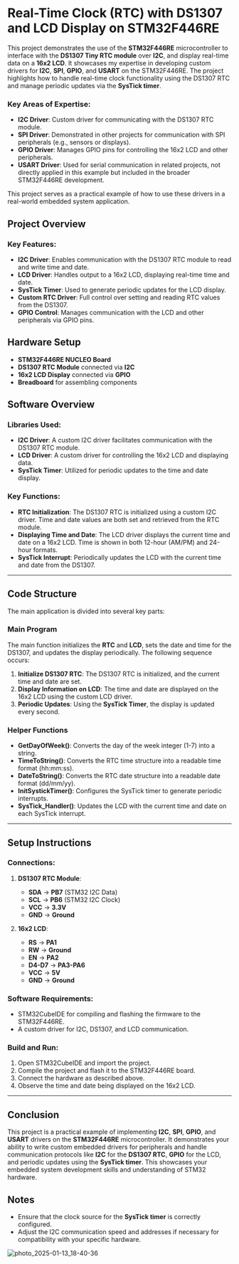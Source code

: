 # Real-Time Clock (RTC) with DS1307 and LCD Display on STM32F446RE

This project demonstrates the use of the **STM32F446RE** microcontroller to interface with the **DS1307 Tiny RTC module** over **I2C**, and display real-time data on a **16x2 LCD**. It showcases my expertise in developing custom drivers for **I2C**, **SPI**, **GPIO**, and **USART** on the STM32F446RE. The project highlights how to handle real-time clock functionality using the DS1307 RTC and manage periodic updates via the **SysTick timer**.

### Key Areas of Expertise:
- **I2C Driver**: Custom driver for communicating with the DS1307 RTC module.
- **SPI Driver**: Demonstrated in other projects for communication with SPI peripherals (e.g., sensors or displays).
- **GPIO Driver**: Manages GPIO pins for controlling the 16x2 LCD and other peripherals.
- **USART Driver**: Used for serial communication in related projects, not directly applied in this example but included in the broader STM32F446RE development.

This project serves as a practical example of how to use these drivers in a real-world embedded system application.

## Project Overview

### Key Features:
- **I2C Driver**: Enables communication with the DS1307 RTC module to read and write time and date.
- **LCD Driver**: Handles output to a 16x2 LCD, displaying real-time time and date.
- **SysTick Timer**: Used to generate periodic updates for the LCD display.
- **Custom RTC Driver**: Full control over setting and reading RTC values from the DS1307.
- **GPIO Control**: Manages communication with the LCD and other peripherals via GPIO pins.

## Hardware Setup

- **STM32F446RE NUCLEO Board**
- **DS1307 RTC Module** connected via **I2C**
- **16x2 LCD Display** connected via **GPIO**
- **Breadboard** for assembling components

## Software Overview

### Libraries Used:

- **I2C Driver**: A custom I2C driver facilitates communication with the DS1307 RTC module.
- **LCD Driver**: A custom driver for controlling the 16x2 LCD and displaying data.
- **SysTick Timer**: Utilized for periodic updates to the time and date display.

### Key Functions:
- **RTC Initialization**: The DS1307 RTC is initialized using a custom I2C driver. Time and date values are both set and retrieved from the RTC module.
- **Displaying Time and Date**: The LCD driver displays the current time and date on a 16x2 LCD. Time is shown in both 12-hour (AM/PM) and 24-hour formats.
- **SysTick Interrupt**: Periodically updates the LCD with the current time and date from the DS1307.

---

## Code Structure

The main application is divided into several key parts:

### Main Program

The main function initializes the **RTC** and **LCD**, sets the date and time for the DS1307, and updates the display periodically. The following sequence occurs:

1. **Initialize DS1307 RTC**: The DS1307 RTC is initialized, and the current time and date are set.
2. **Display Information on LCD**: The time and date are displayed on the 16x2 LCD using the custom LCD driver.
3. **Periodic Updates**: Using the **SysTick Timer**, the display is updated every second.

### Helper Functions

- **GetDayOfWeek()**: Converts the day of the week integer (1-7) into a string.
- **TimeToString()**: Converts the RTC time structure into a readable time format (hh:mm:ss).
- **DateToString()**: Converts the RTC date structure into a readable date format (dd/mm/yy).
- **InitSystickTimer()**: Configures the SysTick timer to generate periodic interrupts.
- **SysTick_Handler()**: Updates the LCD with the current time and date on each SysTick interrupt.

---

## Setup Instructions

### Connections:
1. **DS1307 RTC Module**: 
   - **SDA** → **PB7** (STM32 I2C Data)
   - **SCL** → **PB6** (STM32 I2C Clock)
   - **VCC** → **3.3V**
   - **GND** → **Ground**

2. **16x2 LCD**: 
   - **RS** → **PA1**
   - **RW** → **Ground**
   - **EN** → **PA2**
   - **D4-D7** → **PA3-PA6**
   - **VCC** → **5V**
   - **GND** → **Ground**

### Software Requirements:
- STM32CubeIDE for compiling and flashing the firmware to the STM32F446RE.
- A custom driver for I2C, DS1307, and LCD communication.

### Build and Run:
1. Open STM32CubeIDE and import the project.
2. Compile the project and flash it to the STM32F446RE board.
3. Connect the hardware as described above.
4. Observe the time and date being displayed on the 16x2 LCD.

---

## Conclusion

This project is a practical example of implementing **I2C**, **SPI**, **GPIO**, and **USART** drivers on the **STM32F446RE** microcontroller. It demonstrates your ability to write custom embedded drivers for peripherals and handle communication protocols like **I2C** for the **DS1307 RTC**, **GPIO** for the LCD, and periodic updates using the **SysTick timer**. This showcases your embedded system development skills and understanding of STM32 hardware.

## Notes
- Ensure that the clock source for the **SysTick timer** is correctly configured.
- Adjust the I2C communication speed and addresses if necessary for compatibility with your specific hardware.

![photo_2025-01-13_18-40-36](https://github.com/user-attachments/assets/a8b2877f-afcc-437f-9e38-cc0af4bb718e)
